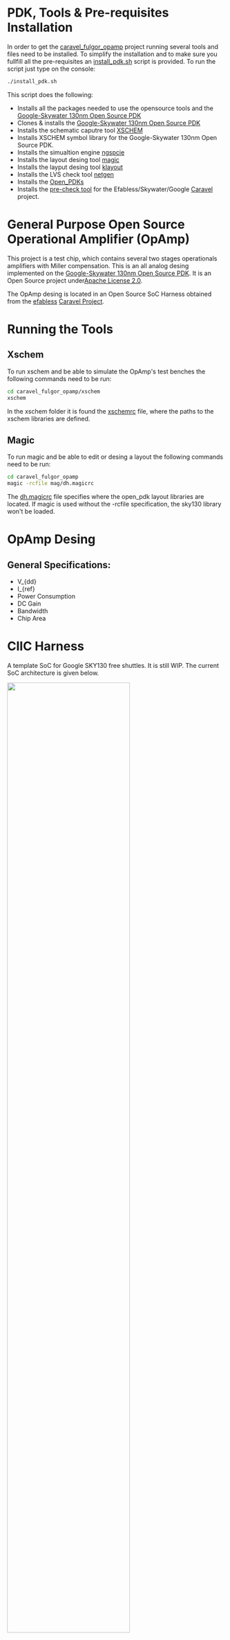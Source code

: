 # PDK, Tools & Pre-requisites Installation
In order to get the [caravel_fulgor_opamp](https://github.com/diegohernando/caravel_fulgor_opamp) project running several tools and files need to be installed. To simplify the installation and to make sure you fullfill all the pre-requisites an [install_pdk.sh](install_pdk.sh) script is provided. To run the script just type on the console:

```bash
./install_pdk.sh
```

This script does the following:
 - Installs all the packages needed to use the opensource tools and the [Google-Skywater 130nm Open Source PDK](https://github.com/google/skywater-pdk)
 - Clones & installs the [Google-Skywater 130nm Open Source PDK](https://github.com/google/skywater-pdk)
 - Installs the schematic caputre tool [XSCHEM](https://xschem.sourceforge.io/stefan/index.html)
 - Installs XSCHEM symbol library for the Google-Skywater 130nm Open Source PDK.
 - Installs the simualtion engine [ngspcie](http://ngspice.sourceforge.net/)
 - Installs the layout desing tool [magic](http://opencircuitdesign.com/magic/index.html)
 - Installs the layput desing tool [klayout](https://www.klayout.de/)
 - Installs the LVS check tool [netgen](http://opencircuitdesign.com/netgen/index.html)
 - Installs the [Open_PDKs](http://opencircuitdesign.com/open_pdks/index.html)
 - Installs the [pre-check tool](https://github.com/efabless/open_mpw_precheck) for the Efabless/Skywater/Google [Caravel](https://github.com/efabless/caravel) project.
 
# General Purpose Open Source Operational Amplifier (OpAmp)
This project is a test chip, which contains several two stages operationals amplifiers with Miller compensation. This is an all analog desing implemented on the [Google-Skywater 130nm Open Source PDK](https://skywater-pdk.readthedocs.io/en/latest/). It is an Open Source project under[Apache License 2.0](LICENSE).

The OpAmp desing is located in an Open Source SoC Harness obtained from the [efabless](https://efabless.com/) [Caravel Project](https://github.com/efabless/caravel). 

# Running the Tools
## Xschem
To run xschem and be able to simulate the OpAmp's test benches the following commands need to be run:

```bash
cd caravel_fulgor_opamp/xschem
xschem
```
In the xschem folder it is found the [xschemrc](xschem/xschemrc) file, where the paths to the xschem libraries are defined.

## Magic
To run magic and be able to edit or desing a layout the following commands need to be run:

```bash
cd caravel_fulgor_opamp
magic -rcfile mag/dh.magicrc
```
The [dh.magicrc](mag/dh.magicrc) file specifies where the open_pdk layout libraries are located. If magic is used without the -rcfile specification, the sky130 library won't be loaded.


# OpAmp Desing
## General Specifications:
 - V_{dd}
 - I_{ref}
 - Power Consumption
 - DC Gain 
 - Bandwidth
 - Chip Area
 
# CIIC Harness  

A template SoC for Google SKY130 free shuttles. It is still WIP. The current SoC architecture is given below.

<p align=”center”>
<img src="/doc/ciic_harness.png" width="75%" height="75%"> 
</p>

## Managment SoC
The managment SoC runs firmware that can be used to:
- Configure Mega Project I/O pads
- Observe and control Mega Project signals (through on-chip logic analyzer probes)
- Control the Mega Project power supply

The memory map of the management SoC can be found [here](verilog/rtl/README)

## Mega Project Area
This is the user space. It has limited silicon area (TBD, about 3.1mm x 3.8mm) as well as a fixed number of I/O pads (37) and power pads (10).  See [the Caravel  premliminary datasheet](doc/caravel_datasheet.pdf) for details.
The repository contains a [sample mega project](/verilog/rtl/user_proj_example.v) that contains a binary 32-bit up counter.  </br>

<p align=”center”>
<img src="/doc/counter_32.png" width="50%" height="50%">
</p>

The firmware running on the Management Area SoC, configures the I/O pads used by the counter and uses the logic probes to observe/control the counter. Three firmware examples are provided:
1. Configure the Mega Project I/O pads as o/p. Observe the counter value in the testbench: [IO_Ports Test](verilog/dv/caravel/user_proj_example/io_ports).
2. Configure the Mega Project I/O pads as o/p. Use the Chip LA to load the counter and observe the o/p till it reaches 500: [LA_Test1](verilog/dv/caravel/user_proj_example/la_test1).
3. Configure the Mega Project I/O pads as o/p. Use the Chip LA to control the clock source and reset signals and observe the counter value for five clock cylcles:  [LA_Test2](verilog/dv/caravel/user_proj_example/la_test2).
